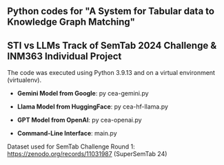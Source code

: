 ## Python codes for "A System for Tabular data to Knowledge Graph Matching"
## STI vs LLMs Track of SemTab 2024 Challenge & INM363 Individual Project

The code was executed using Python 3.9.13 and on a virtual environment (virtualenv).

- **Gemini Model from Google**: py cea-gemini.py
- **Llama Model from HuggingFace**: py cea-hf-llama.py
- **GPT Model from OpenAI**: py cea-openai.py

- **Command-Line Interface**: main.py

Dataset used for SemTab Challenge Round 1: https://zenodo.org/records/11031987 (SuperSemTab 24)

